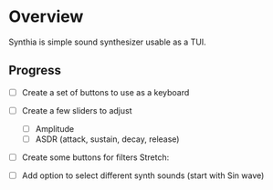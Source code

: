 # Overview

Synthia is simple sound synthesizer usable as a TUI.

## Progress

- [ ] Create a set of buttons to use as a keyboard
- [ ] Create a few sliders to adjust
  - [ ] Amplitude
  - [ ] ASDR (attack, sustain, decay, release)
- [ ] Create some buttons for filters
Stretch:

- [ ] Add option to select different synth sounds (start with Sin wave)